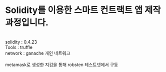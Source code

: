 # Solidity를 이용한 스마트 컨트랙트 앱 제작과정입니다.
<br>
solidity : 0.4.23<br>
Tools : truffle<br>
network : ganache 개인 네트워크<br>
<br>
metamask로 생성한 지갑을 통해 robsten 테스트넷에서 구동<br>
